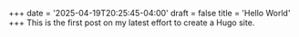 +++
date = '2025-04-19T20:25:45-04:00'
draft = false
title = 'Hello World'
+++
This is the first post on my latest effort to create a Hugo site.